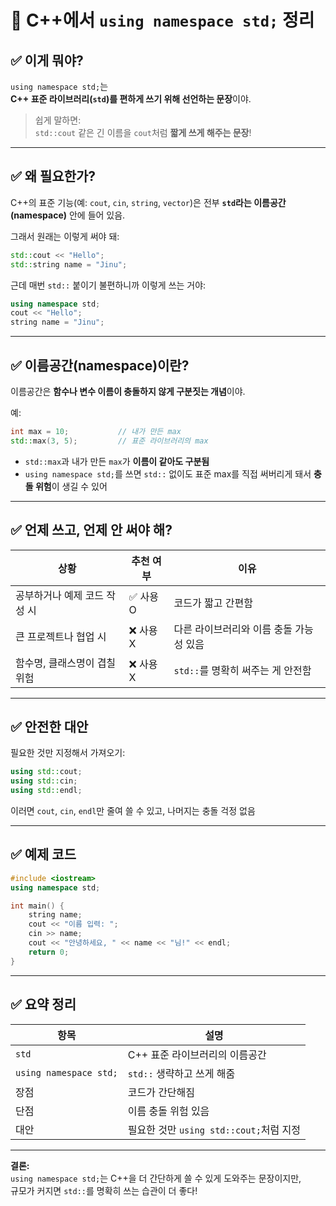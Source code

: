 # 🧭 C++에서 `using namespace std;` 정리

## ✅ 이게 뭐야?

`using namespace std;`는  
**C++ 표준 라이브러리(`std`)를 편하게 쓰기 위해 선언하는 문장**이야.

> 쉽게 말하면:  
> `std::cout` 같은 긴 이름을 `cout`처럼 **짧게 쓰게 해주는 문장**!

---

## ✅ 왜 필요한가?

C++의 표준 기능(예: `cout`, `cin`, `string`, `vector`)은 전부 **`std`라는 이름공간(namespace)** 안에 들어 있음.

그래서 원래는 이렇게 써야 돼:

```cpp
std::cout << "Hello";  
std::string name = "Jinu";
```

근데 매번 `std::` 붙이기 불편하니까 이렇게 쓰는 거야:

```cpp
using namespace std;
cout << "Hello";  
string name = "Jinu";
```

---

## ✅ 이름공간(namespace)이란?

이름공간은 **함수나 변수 이름이 충돌하지 않게 구분짓는 개념**이야.

예:
```cpp
int max = 10;           // 내가 만든 max
std::max(3, 5);         // 표준 라이브러리의 max
```

- `std::max`과 내가 만든 `max`가 **이름이 같아도 구분됨**
- `using namespace std;`를 쓰면 `std::` 없이도 표준 max를 직접 써버리게 돼서 **충돌 위험**이 생길 수 있어

---

## ✅ 언제 쓰고, 언제 안 써야 해?

| 상황                         | 추천 여부 | 이유 |
|------------------------------|-----------|------|
| 공부하거나 예제 코드 작성 시 | ✅ 사용 O | 코드가 짧고 간편함 |
| 큰 프로젝트나 협업 시        | ❌ 사용 X | 다른 라이브러리와 이름 충돌 가능성 있음 |
| 함수명, 클래스명이 겹칠 위험 | ❌ 사용 X | `std::`를 명확히 써주는 게 안전함 |

---

## ✅ 안전한 대안

필요한 것만 지정해서 가져오기:

```cpp
using std::cout;
using std::cin;
using std::endl;
```

이러면 `cout`, `cin`, `endl`만 줄여 쓸 수 있고, 나머지는 충돌 걱정 없음

---

## ✅ 예제 코드

```cpp
#include <iostream>
using namespace std;

int main() {
    string name;
    cout << "이름 입력: ";
    cin >> name;
    cout << "안녕하세요, " << name << "님!" << endl;
    return 0;
}
```

---

## ✅ 요약 정리

| 항목         | 설명 |
|--------------|------|
| `std`        | C++ 표준 라이브러리의 이름공간 |
| `using namespace std;` | `std::` 생략하고 쓰게 해줌 |
| 장점         | 코드가 간단해짐 |
| 단점         | 이름 충돌 위험 있음 |
| 대안         | 필요한 것만 `using std::cout;`처럼 지정 |

---

**결론:**  
`using namespace std;`는 C++을 더 간단하게 쓸 수 있게 도와주는 문장이지만,  
규모가 커지면 `std::`를 명확히 쓰는 습관이 더 좋다!

